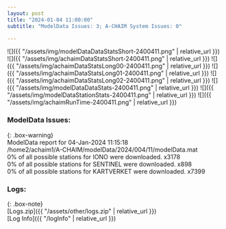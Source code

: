```yaml
---
layout: post
title: "2024-01-04 11:00:00"
subtitle: "ModelData Issues: 3; A-CHAIM System Issues: 0"

---
```


![]({{ "/assets/img/modelDataDataStatsShort-2400411.png" | relative_url }})
![]({{ "/assets/img/achaimDataStatsShort-2400411.png" | relative_url }})
![]({{ "/assets/img/achaimDataStatsLong00-2400411.png" | relative_url }})
![]({{ "/assets/img/achaimDataStatsLong01-2400411.png" | relative_url }})
![]({{ "/assets/img/achaimDataStatsLong02-2400411.png" | relative_url }})
![]({{ "/assets/img/modelDataDataStats-2400411.png" | relative_url }})
![]({{ "/assets/img/modelDataStationStats-2400411.png" | relative_url }})
![]({{ "/assets/img/achaimRunTime-2400411.png" | relative_url }})


### ModelData Issues:  
  
{: .box-warning}  
 ModelData report for 04-Jan-2024 11:15:18   
 /home2/achaim1/A-CHAIM/modelData/2024/004/11/modelData.mat   
 0% of all possible stations for IONO were downloaded. x3178   
 0% of all possible stations for SENTINEL were downloaded. x898   
 0% of all possible stations for KARTVERKET were downloaded. x7399   
  


### Logs:  
  
{: .box-note}  
[Logs.zip]({{ "/assets/other/logs.zip" | relative_url }})  
[Log Info]({{ "/logInfo" | relative_url }})  
